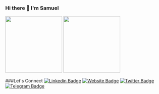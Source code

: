 ### Hi there 👋 I'm Samuel

<!--
**saminwankwo/saminwankwo** is a ✨ _special_ ✨ repository because its `README.md` (this file) appears on your GitHub profile.

Here are some ideas to get you started:

- 🔭 I’m currently working on ...
- 🌱 I’m currently learning ...
- 👯 I’m looking to collaborate on ...
- 🤔 I’m looking for help with ...
- 💬 Ask me about ...
- 📫 How to reach me: ...
- 😄 Pronouns: ...
- ⚡ Fun fact: ...
-->

<p>
  <img height="180em" src="https://github-readme-stats.vercel.app/api?username=saminwankwo&show_icons=true&hide_border=true&&count_private=true&include_all_commits=true" />
  
  <img height="180em" src="https://github-readme-stats.vercel.app/api/top-langs/?username=saminwankwo&exclude_repo=KNN-Image-Classification&show_icons=true&hide_border=true&layout=compact&langs_count=8"/>
</p>

###Let's Connect
[![Linkedin Badge](https://img.shields.io/badge/-LinkedIn-0e76a8?style=flat-square&logo=Linkedin&logoColor=white)](https://linkedin.com/in/saminwankwo)
[![Website Badge](https://img.shields.io/badge/Website-000000?style=flat-square&logo=firefox&logoColor=FF7139)](https://saminwankwo.netlify.app)
[![Twitter Badge](https://img.shields.io/badge/-Twitter-00acee?style=flat-square&logo=Twitter&logoColor=white)](https://twitter.com/saminwankwo)
[![Telegram Badge](https://img.shields.io/badge/-Telegram-0088cc?style=flat-square&logo=Telegram&logoColor=white)](https://t.me/saminwankwo)
